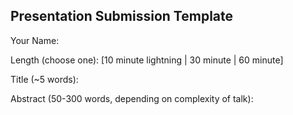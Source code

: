 ## Presentation Submission Template

Your Name: 

Length (choose one):  [10 minute lightning | 30 minute | 60 minute]

Title (~5 words): 

Abstract (50-300 words, depending on complexity of talk): 




